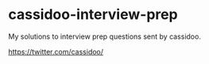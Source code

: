 # cassidoo-interview-prep

My solutions to interview prep questions sent by cassidoo.

https://twitter.com/cassidoo/

